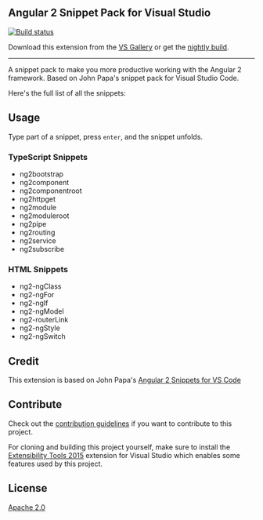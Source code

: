 ## Angular 2 Snippet Pack for Visual Studio

[![Build status](https://ci.appveyor.com/api/projects/status/u243phuwf6enp6o6?svg=true)](https://ci.appveyor.com/project/madskristensen/angular2pack)

Download this extension from the
[VS Gallery](https://marketplace.visualstudio.com/vsgallery/d8a046e0-818d-4e37-add6-e751824285ba)
or get the
[nightly build](http://vsixgallery.com/extension/bb1c4e6a-8943-48fb-a82f-42294d86623c/).

-----------------------------------------

A snippet pack to make you more productive working with the Angular 2 framework. 
Based on John Papa's snippet pack for Visual Studio Code.

Here's the full list of all the snippets:

## Usage
Type part of a snippet, press `enter`, and the snippet unfolds.

### TypeScript Snippets
* ng2bootstrap
* ng2component
* ng2componentroot
* ng2httpget
* ng2module
* ng2moduleroot
* ng2pipe
* ng2routing
* ng2service
* ng2subscribe

### HTML Snippets
* ng2-ngClass
* ng2-ngFor
* ng2-ngIf
* ng2-ngModel
* ng2-routerLink
* ng2-ngStyle
* ng2-ngSwitch

## Credit
This extension is based on John Papa's [Angular 2 Snippets for VS Code](https://marketplace.visualstudio.com/items?itemName=johnpapa.Angular2)

## Contribute
Check out the [contribution guidelines](.github/CONTRIBUTING.md)
if you want to contribute to this project.

For cloning and building this project yourself, make sure
to install the
[Extensibility Tools 2015](https://visualstudiogallery.msdn.microsoft.com/ab39a092-1343-46e2-b0f1-6a3f91155aa6)
extension for Visual Studio which enables some features
used by this project.

## License
[Apache 2.0](LICENSE)